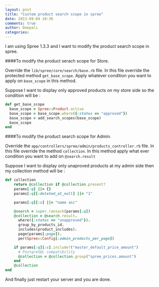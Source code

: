 ```yaml
---
layout: post
title: "Custom product search scope in spree"
date: 2013-09-04 10:36
comments: true
author: Deepali
categories: 
---
```


I am using Spree 1.3.3 and I want to modify the product search scope in
spree.

####To modify the product serach scope for Store.

  Override the `lib/spree/core/search/base.rb` file.
  In this file override the protected method `get_base_scope`. Apply whatever condition you want to apply on `base_scope` in this method.

  Suppose I want to display only approved products on my store side so
the condition will be :

```ruby
def get_base_scope
  base_scope = Spree::Product.active
  base_scope = base_scope.where({:status => "approved"})
  base_scope = add_search_scopes(base_scope)
  base_scope
end
```

####To modify the product search scope for Admin.

  Override the `app/controllers/spree/admin/products_controller.rb`
file.
  In this file override the method `collection`.
   In this method apply what ever condition you want to add on `@search.result`
  
  Suppose I want to display only unaproved products at my admin side
then my collection method will be :

```ruby
def collection
    return @collection if @collection.present?
    params[:q] ||= {}
    params[:q][:deleted_at_null] ||= "1"

    params[:q][:s] ||= "name asc"

    @search = super.ransack(params[:q])
    @collection = @search.result.
      where({:status => "unapproved"}).
      group_by_products_id.
      includes(product_includes).
      page(params[:page]).
      per(Spree::Config[:admin_products_per_page])

    if params[:q][:s].include?("master_default_price_amount")
      # PostgreSQL compatibility
      @collection = @collection.group("spree_prices.amount")
    end
    @collection
end
```

And finally just restart your server and you are done.
